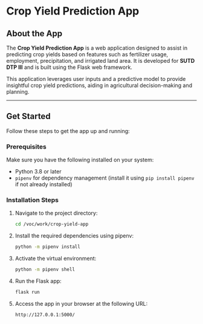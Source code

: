 # Crop Yield Prediction App

## About the App

The **Crop Yield Prediction App** is a web application designed to assist in predicting crop yields based on features such as fertilizer usage, employment, precipitation, and irrigated land area. It is developed for **SUTD DTP III** and is built using the Flask web framework.

This application leverages user inputs and a predictive model to provide insightful crop yield predictions, aiding in agricultural decision-making and planning.

---

## Get Started

Follow these steps to get the app up and running:

### Prerequisites

Make sure you have the following installed on your system:
- Python 3.8 or later
- `pipenv` for dependency management (install it using `pip install pipenv` if not already installed)

### Installation Steps

1. Navigate to the project directory:
   ```bash
   cd /voc/work/crop-yield-app
   ```

2. Install the required dependencies using pipenv:
    ```bash
    python -m pipenv install
    ```

3. Activate the virtual environment:
    ```bash
    python -m pipenv shell
    ```

4. Run the Flask app:
    ```bash
    flask run
    ```

5. Access the app in your browser at the following URL:
    ```bash
    http://127.0.0.1:5000/
    ```
